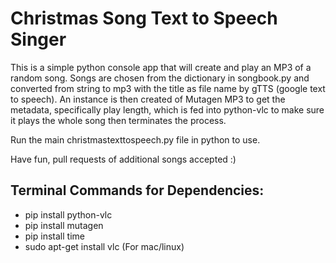 # Christmas Song Text to Speech Singer

This is a simple python console app that will create and play an MP3 of a random song.  Songs are chosen from the dictionary in songbook.py and converted from string to mp3 with the title as file name by gTTS (google text to speech).  An instance is then created of Mutagen MP3 to get the metadata, specifically play length, which is fed into python-vlc to make sure it plays the whole song then terminates the process.

Run the main christmastexttospeech.py file in python to use.

Have fun, pull requests of additional songs accepted :)

## Terminal Commands for Dependencies:
- pip install python-vlc
- pip install mutagen
- pip install time
- sudo apt-get install vlc (For mac/linux)